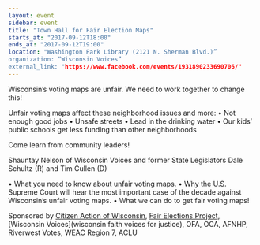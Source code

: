 ```yaml
---
layout: event
sidebar: event
title: "Town Hall for Fair Election Maps"
starts_at: "2017-09-12T18:00"
ends_at: "2017-09-12T19:00"
location: "Washington Park Library (2121 N. Sherman Blvd.)”
organization: “Wisconsin Voices”
external_link: "https://www.facebook.com/events/1931890233690706/"
---
```


Wisconsin’s voting maps are unfair. We need to work together to change this!

Unfair voting maps affect these neighborhood issues and more:
• Not enough good jobs
• Unsafe streets 
• Lead in the drinking water
• Our kids’ public schools get less funding than other neighborhoods

Come learn from community leaders!

Shauntay Nelson of Wisconsin Voices and former State Legislators Dale Schultz (R) and Tim Cullen (D)

• What you need to know about unfair voting maps.
• Why the U.S. Supreme Court will hear the most important case of the decade against Wisconsin’s unfair voting maps.
• What we can do to get fair voting maps!

Sponsored by [Citizen Action of Wisconsin](http://www.citizenactionwi.org), [Fair Elections Project](https://www.fairelectionsproject.org), [Wisconsin Voices](wisconsin faith voices for justice), OFA, OCA, AFNHP, Riverwest Votes, WEAC Region 7, ACLU

